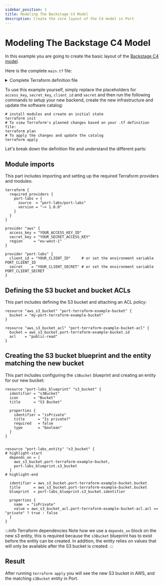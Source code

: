 ```yaml
---
sidebar_position: 1
title: Modeling The Backstage C4 Model
description: Create the core layout of the C4 model in Port
---
```


# Modeling The Backstage C4 Model

<!-- TODO: complete and reveal this example when the Terraform provider supports creating entities with a many relation -->

In this example you are going to create the basic layout of the [Backstage C4 model](https://www.getport.io/blog/using-backstages-c4-model-adaptation-to-visualize-software-creating-a-software-catalog-in-port).

Here is the complete `main.tf` file:

<details>
<summary>Complete Terraform definition file</summary>

```hcl showLineNumbers
terraform {
  required_providers {
    port-labs = {
      source  = "port-labs/port-labs"
      version = "~> 1.0.0"
    }
  }
}

provider "port-labs" {
  #   client_id = "YOUR_CLIENT_ID"     # or set the environment variable PORT_CLIENT_ID
  #   secret    = "YOUR_CLIENT_SECRET" # or set the environment variable PORT_CLIENT_SECRET
}

resource "port-labs_blueprint" "component" {
  depends_on = [
    port-labs_blueprint.system,
    port-labs_blueprint.resource,
    port-labs_blueprint.api
  ]

  identifier = "component"
  icon       = "Cloud"
  title      = "Component"

  properties {
    string_prop = {
      "type" = {
        title      = "Type"
        required   = false
        type       = "string"
        enum       = ["service", "library"]
        enum_colors = {
          "service" = "blue",
          "library" = "green"
        }
      }
    }
  }

  relations = {
  "system" = {
    target     = "system"
    required   = false
    many       = false
    title      = "System"
    }
  }
  relations {
    identifier = "resource"
    target     = "resource"
    required   = false
    many       = true
    title      = "Resources"
  }
  relations {
    identifier = "cosnumesApi"
    target     = "api"
    required   = false
    many       = true
    title      = "Consumes API"
  }
  relations {
    identifier = "component"
    target     = "component"
    required   = false
    many       = true
    title      = "Components"
  }
  relations {
    identifier = "providesApi"
    target     = "api"
    required   = false
    many       = false
    title      = "Provides API"
  }
}
resource "port-labs_blueprint" "resource" {
  identifier = "resource"
  icon       = "DevopsTool"
  title      = "Resource"

  properties {
    identifier = "type"
    title      = "Type"
    required   = false
    type       = "string"
    enum       = ["postgres", "kafka-topic", "rabbit-queue", "s3-bucket"]
  }
}

resource "port-labs_blueprint" "api" {
  identifier = "api"
  icon       = "Link"
  title      = "API"

  properties {
    identifier = "type"
    title      = "Type"
    required   = false
    type       = "string"
    enum       = ["Open API", "gRPC"]
  }
}

resource "port-labs_blueprint" "domain" {
  identifier = "domain"
  icon       = "Server"
  title      = "Domain"

  properties {
    identifier = "active"
    title      = "Active?"
    required   = false
    type       = "boolean"
  }
}

resource "port-labs_blueprint" "system" {
  depends_on = [
    port-labs_blueprint.domain
  ]

  identifier = "system"
  icon       = "DevopsTool"
  title      = "System"

  properties {
    identifier = "active"
    title      = "Active?"
    required   = false
    type       = "boolean"
  }

  relations {
    identifier = "domain"
    target     = "domain"
    required   = false
    many       = false
    title      = "Domain"
  }
}

resource "port-labs_entity" "orderDomain" {
  depends_on = [
    port-labs_blueprint.system,
    port-labs_blueprint.resource,
    port-labs_blueprint.api,
    port-labs_blueprint.domain,
    port-labs_blueprint.component,
  ]

  identifier = "orders"
  title      = "Orders"
  blueprint  = port-labs_blueprint.domain.identifier

  properties {
    name  = "active"
    value = true
  }
}

resource "port-labs_entity" "cartSystem" {
  depends_on = [
    port-labs_blueprint.system,
    port-labs_blueprint.resource,
    port-labs_blueprint.api,
    port-labs_blueprint.domain,
    port-labs_blueprint.component,
    port-labs_entity.orderDomain,
  ]

  identifier = "cart"
  title      = "Cart"
  blueprint  = port-labs_blueprint.system.identifier

  properties {
    name  = "active"
    value = true
  }

  relations {
    name       = "domain"
    identifier = port-labs_entity.orderDomain.identifier
  }
}

resource "port-labs_entity" "productsSystem" {
  depends_on = [
    port-labs_blueprint.system,
    port-labs_blueprint.resource,
    port-labs_blueprint.api,
    port-labs_blueprint.domain,
    port-labs_blueprint.component,
    port-labs_entity.orderDomain,
  ]

  identifier = "product"
  title      = "Products"
  blueprint  = port-labs_blueprint.system.identifier

  properties {
    name  = "active"
    value = true
  }

  relations {
    name       = "domain"
    identifier = port-labs_entity.orderDomain.identifier
  }
}

resource "port-labs_entity" "cartResource" {
  depends_on = [
    port-labs_blueprint.system,
    port-labs_blueprint.resource,
    port-labs_blueprint.api,
    port-labs_blueprint.domain,
    port-labs_blueprint.component,
    port-labs_entity.orderDomain,
  ]

  identifier = "cartSqlDb"
  title      = "Cart SQL Database"
  blueprint  = port-labs_blueprint.resource.identifier

  properties {
    name  = "type"
    value = "postgres"
  }
}

resource "port-labs_entity" "cartApi" {
  depends_on = [
    port-labs_blueprint.system,
    port-labs_blueprint.resource,
    port-labs_blueprint.api,
    port-labs_blueprint.domain,
    port-labs_blueprint.component,
    port-labs_entity.orderDomain,
  ]

  identifier = "cartApi"
  title      = "Cart API"
  blueprint  = port-labs_blueprint.api.identifier

  properties {
    name  = "type"
    value = "Open API"
  }
}

resource "port-labs_entity" "coreKafkaLibraryComponent" {
  depends_on = [
    port-labs_blueprint.system,
    port-labs_blueprint.resource,
    port-labs_blueprint.api,
    port-labs_blueprint.domain,
    port-labs_blueprint.component,
    port-labs_entity.cartSystem,
  ]

  identifier = "coreKafkaLibrary"
  title      = "Core Kafka Library"
  blueprint  = port-labs_blueprint.component.identifier

  properties {
    name  = "type"
    value = "library"
  }
}

resource "port-labs_entity" "corePaymentLibraryComponent" {
  depends_on = [
    port-labs_blueprint.system,
    port-labs_blueprint.resource,
    port-labs_blueprint.api,
    port-labs_blueprint.domain,
    port-labs_blueprint.component,
    port-labs_entity.cartSystem,
  ]

  identifier = "coreKafkaLibrary"
  title      = "Core Kafka Library"
  blueprint  = port-labs_blueprint.component.identifier

  properties {
    name  = "type"
    value = "library"
  }

  relations {
    name       = "system"
    identifier = port-labs_entity.cartSystem.identifier
  }
}

resource "port-labs_entity" "cartService" {
  depends_on = [
    port-labs_blueprint.system,
    port-labs_blueprint.resource,
    port-labs_blueprint.api,
    port-labs_blueprint.domain,
    port-labs_blueprint.component,
    port-labs_entity.cartSystem,
  ]

  identifier = "cartService"
  title      = "Cart Service"
  blueprint  = port-labs_blueprint.component.identifier

  properties {
    name  = "type"
    value = "service"
  }

  relations {
    name       = "system"
    identifier = port-labs_entity.cartSystem.identifier
  }
  relations {
    name = "resource"
    identifier = [
      port-labs_entity.cartResource.identifier
    ]
  }
  relations {
    name = "component"
    identifier = [
      port-labs_entity.coreKafkaLibraryComponent.identifier,
      port-labs_entity.corePaymentLibraryComponent.identifier
    ]
  }
}

resource "port-labs_entity" "productService" {
  depends_on = [
    port-labs_blueprint.system,
    port-labs_blueprint.resource,
    port-labs_blueprint.api,
    port-labs_blueprint.domain,
    port-labs_blueprint.component,
    port-labs_entity.cartSystem,
  ]

  identifier = "productService"
  title      = "Product Service"
  blueprint  = port-labs_blueprint.component.identifier

  properties {
    name  = "type"
    value = "service"
  }

  relations {
    name       = "system"
    identifier = port-labs_entity.productsSystem.identifier
  }
  relations {
    name       = "consumesApi"
    identifier = port-labs_entity.cartApi.identifier
  }
}
```

</details>

To use this example yourself, simply replace the placeholders for `access_key`, `secret_key`, `client_id` and `secret` and then run the following commands to setup your new backend, create the new infrastructure and update the software catalog:

```shell showLineNumbers
# install modules and create an initial state
terraform init
# To view Terraform's planned changes based on your .tf definition file:
terraform plan
# To apply the changes and update the catalog
terraform apply
```

Let's break down the definition file and understand the different parts:

## Module imports

This part includes importing and setting up the required Terraform providers and modules:

```hcl showLineNumbers
terraform {
  required_providers {
    port-labs = {
      source  = "port-labs/port-labs"
      version = "~> 1.0.0"
    }
  }
}

provider "aws" {
  access_key = "YOUR_ACCESS_KEY_ID"
  secret_key = "YOUR_SECRET_ACCESS_KEY"
  region     = "eu-west-1"
}

provider "port-labs" {
  client_id = "YOUR_CLIENT_ID"     # or set the environment variable PORT_CLIENT_ID
  secret    = "YOUR_CLIENT_SECRET" # or set the environment variable PORT_CLIENT_SECRET
}
```

## Defining the S3 bucket and bucket ACLs

This part includes defining the S3 bucket and attaching an ACL policy:

```hcl showLineNumbers
resource "aws_s3_bucket" "port-terraform-example-bucket" {
  bucket = "my-port-terraform-example-bucket"
}

resource "aws_s3_bucket_acl" "port-terraform-example-bucket-acl" {
  bucket = aws_s3_bucket.port-terraform-example-bucket.id
  acl    = "public-read"
}
```

## Creating the S3 bucket blueprint and the entity matching the new bucket

This part includes configuring the `s3Bucket` blueprint and creating an entity for our new bucket:

```hcl showLineNumbers
resource "port-labs_blueprint" "s3_bucket" {
  identifier = "s3Bucket"
  icon       = "Bucket"
  title      = "S3 Bucket"

  properties {
    identifier = "isPrivate"
    title      = "Is private?"
    required   = false
    type       = "boolean"
  }
}


resource "port-labs_entity" "s3_bucket" {
# highlight-start
  depends_on = [
    aws_s3_bucket.port-terraform-example-bucket,
    port-labs_blueprint.s3_bucket
  ]
# highlight-end

  identifier = aws_s3_bucket.port-terraform-example-bucket.bucket
  title      = aws_s3_bucket.port-terraform-example-bucket.bucket
  blueprint  = port-labs_blueprint.s3_bucket.identifier

  properties {
    name  = "isPrivate"
    value = aws_s3_bucket_acl.port-terraform-example-bucket-acl.acl == "private" ? true : false
  }
}
```

:::info Terraform dependencies
Note how we use a `depends_on` block on the new s3 entity, this is required because the `s3Bucket` blueprint has to exist before the entity can be created. In addition, the entity relies on values that will only be available after the S3 bucket is created.
:::

## Result

After running `terraform apply` you will see the new S3 bucket in AWS, and the matching `s3Bucket` entity in Port.
